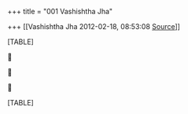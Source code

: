 +++
title = "001 Vashishtha Jha"

+++
[[Vashishtha Jha	2012-02-18, 08:53:08 [Source](https://groups.google.com/g/bvparishat/c/q1oh-FbJ-EI)]]



[TABLE]







[TABLE]

